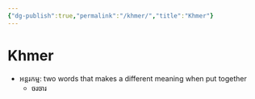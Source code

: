 ```yaml
---
{"dg-publish":true,"permalink":"/khmer/","title":"Khmer"}
---
```


# Khmer

- អន្តរកម្ម: two words that makes a different meaning when put together
	- ចរចារ